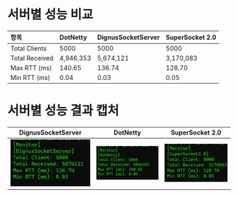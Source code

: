 # 서버별 성능 비교

| 항목 | DotNetty | DignusSocketServer | SuperSocket 2.0 |
|:---|:---|:---|:---|
| Total Clients | 5000 | 5000 | 5000 |
| Total Received | 4,946,353 | 5,674,121 | 3,170,083 |
| Max RTT (ms) | 140.65 | 136.74 | 128.70 |
| Min RTT (ms) | 0.04 | 0.03 | 0.05 |


# 서버별 성능 결과 캡처

| DignusSocketServer | DotNetty | SuperSocket 2.0 |
|:---:|:---:|:---:|
| ![Dignus Result](image/DignusSocketResult.png) | ![DotNetty Result](image/DotNettyResult.png) | ![SuperSocket 2.0 Result](image/SuperSocket2.0Result.png) |